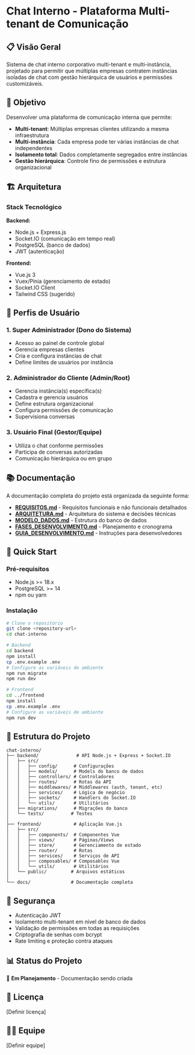 # Chat Interno - Plataforma Multi-tenant de Comunicação

## 📋 Visão Geral

Sistema de chat interno corporativo multi-tenant e multi-instância, projetado para permitir que múltiplas empresas contratem instâncias isoladas de chat com gestão hierárquica de usuários e permissões customizáveis.

## 🎯 Objetivo

Desenvolver uma plataforma de comunicação interna que permite:
- **Multi-tenant**: Múltiplas empresas clientes utilizando a mesma infraestrutura
- **Multi-instância**: Cada empresa pode ter várias instâncias de chat independentes
- **Isolamento total**: Dados completamente segregados entre instâncias
- **Gestão hierárquica**: Controle fino de permissões e estrutura organizacional

## 🏗️ Arquitetura

### Stack Tecnológico

**Backend:**
- Node.js + Express.js
- Socket.IO (comunicação em tempo real)
- PostgreSQL (banco de dados)
- JWT (autenticação)

**Frontend:**
- Vue.js 3
- Vuex/Pinia (gerenciamento de estado)
- Socket.IO Client
- Tailwind CSS (sugerido)

## 👥 Perfis de Usuário

### 1. Super Administrador (Dono do Sistema)
- Acesso ao painel de controle global
- Gerencia empresas clientes
- Cria e configura instâncias de chat
- Define limites de usuários por instância

### 2. Administrador do Cliente (Admin/Root)
- Gerencia instância(s) específica(s)
- Cadastra e gerencia usuários
- Define estrutura organizacional
- Configura permissões de comunicação
- Supervisiona conversas

### 3. Usuário Final (Gestor/Equipe)
- Utiliza o chat conforme permissões
- Participa de conversas autorizadas
- Comunicação hierárquica ou em grupo

## 📚 Documentação

A documentação completa do projeto está organizada da seguinte forma:

- **[REQUISITOS.md](./docs/REQUISITOS.md)** - Requisitos funcionais e não funcionais detalhados
- **[ARQUITETURA.md](./docs/ARQUITETURA.md)** - Arquitetura do sistema e decisões técnicas
- **[MODELO_DADOS.md](./docs/MODELO_DADOS.md)** - Estrutura do banco de dados
- **[FASES_DESENVOLVIMENTO.md](./docs/FASES_DESENVOLVIMENTO.md)** - Planejamento e cronograma
- **[GUIA_DESENVOLVIMENTO.md](./docs/GUIA_DESENVOLVIMENTO.md)** - Instruções para desenvolvedores

## 🚀 Quick Start

### Pré-requisitos

- Node.js >= 18.x
- PostgreSQL >= 14
- npm ou yarn

### Instalação

```bash
# Clone o repositório
git clone <repository-url>
cd chat-interno

# Backend
cd backend
npm install
cp .env.example .env
# Configure as variáveis de ambiente
npm run migrate
npm run dev

# Frontend
cd ../frontend
npm install
cp .env.example .env
# Configure as variáveis de ambiente
npm run dev
```

## 📁 Estrutura do Projeto

```
chat-interno/
├── backend/              # API Node.js + Express + Socket.IO
│   ├── src/
│   │   ├── config/      # Configurações
│   │   ├── models/      # Models do banco de dados
│   │   ├── controllers/ # Controladores
│   │   ├── routes/      # Rotas da API
│   │   ├── middlewares/ # Middlewares (auth, tenant, etc)
│   │   ├── services/    # Lógica de negócio
│   │   ├── sockets/     # Handlers do Socket.IO
│   │   └── utils/       # Utilitários
│   ├── migrations/      # Migrações do banco
│   └── tests/          # Testes
│
├── frontend/            # Aplicação Vue.js
│   ├── src/
│   │   ├── components/  # Componentes Vue
│   │   ├── views/       # Páginas/Views
│   │   ├── store/       # Gerenciamento de estado
│   │   ├── router/      # Rotas
│   │   ├── services/    # Serviços de API
│   │   ├── composables/ # Composables Vue
│   │   └── utils/       # Utilitários
│   └── public/         # Arquivos estáticos
│
└── docs/               # Documentação completa
```

## 🔐 Segurança

- Autenticação JWT
- Isolamento multi-tenant em nível de banco de dados
- Validação de permissões em todas as requisições
- Criptografia de senhas com bcrypt
- Rate limiting e proteção contra ataques

## 📊 Status do Projeto

🚧 **Em Planejamento** - Documentação sendo criada

## 📝 Licença

[Definir licença]

## 👨‍💻 Equipe

[Definir equipe]

